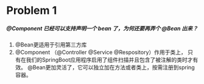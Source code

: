 # Problem 1

##### @Component 已经可以支持声明一个 bean 了，为何还要再弄个 @Bean 出来？

1. @Bean更适用于引用第三方库
2. @Component （@Controller @Service @Respository）作用于类上，
只有在我们的SpringBoot应用程序启用了组件扫描并且包含了被注解的类时才有效。
@Bean更加灵活了，它可以独立加在方法或者类上，按需注册到spring容器。

